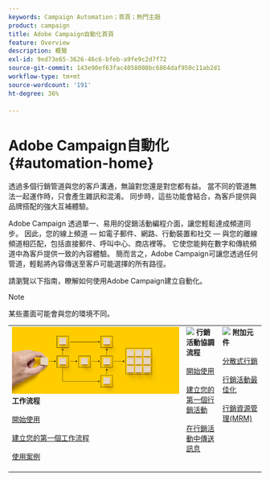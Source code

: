 ```yaml
---
keywords: Campaign Automation；首頁；熱門主題
product: campaign
title: Adobe Campaign自動化首頁
feature: Overview
description: 概覽
exl-id: 9ed73e65-3626-46c6-bfeb-a9fe9c2d7f72
source-git-commit: 143e90ef63fac4058008bc6864daf950c11ab2d1
workflow-type: tm+mt
source-wordcount: '191'
ht-degree: 36%

---
```


# Adobe Campaign自動化 {#automation-home}

透過多個行銷管道與您的客戶溝通，無論對您還是對您都有益。 當不同的管道無法一起運作時，只會產生雜訊和混淆。 同步時，這些功能會結合，為客戶提供與品牌搭配的強大互補體驗。

Adobe Campaign 透過單一、易用的促銷活動編程介面，讓您輕鬆達成頻道同步。 因此，您的線上頻道 — 如電子郵件、網路、行動裝置和社交 — 與您的離線頻道相匹配，包括直接郵件、呼叫中心、商店裡等。 它使您能夠在數字和傳統頻道中為客戶提供一致的內容體驗。  簡而言之，Adobe Campaign可讓您透過任何管道，輕鬆將內容傳送至客戶可能選擇的所有路徑。


請瀏覽以下指南，瞭解如何使用Adobe Campaign建立自動化。

>[!NOTE]
>
>某些畫面可能會與您的環境不同。

<table>
<tr style="border: 0;">
  <td valign="top">
    <div><img src="assets/do-not-localize/workflow.jpeg">
    <b>工作流程</b>
    </div>
    <br>
    <div>
    <a href="workflow/about-workflows.md">開始使用</a>
    </div>
    <br>     
    <div>
    <a href="workflow/build-a-workflow.md">建立您的第一個工作流程</a>
    </div>
    <br>
    <div>
    <a href="workflow/workflow-use-cases.md">使用案例</a>
    </div>
    <br>
  </td>
  <td valign="top">
    <div><img src="assets/do-not-localize/campaign.jpeg">
    <b>行銷活動協調流程</b>
    </div>
    <br>
    <div>
    <a href="campaigns/set-up-campaigns.md">開始使用</a>
    </div>
    <br>
    <div>
    <a href="campaigns/marketing-campaign-create.md">建立您的第一個行銷活動</a>
    </div>
    <br>
    <div>
    <a href="campaigns/marketing-campaign-deliveries.md">在行銷活動中傳送訊息</a>
    </div>
    <br>
  </td>
  <td valign="top">
    <div><img src="assets/do-not-localize/add-on.jpeg">
    <b>附加元件</b>
    </div>
    <br>
    <div>
    <a href="distributed-marketing/about-distributed-marketing.md">分散式行銷</a>
    </div>
    <br>
    <div>
    <a href="campaign-opt/campaign-typologies.md">行銷活動最佳化</a>
    </div>
    <br>
    <div>
    <a href="mrm/about-marketing-resource-management.md">行銷資源管理(MRM)</a>
    </div>
    <br>
  </td>
</tr>
</table>
